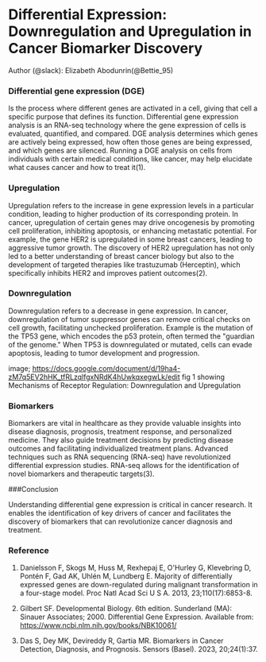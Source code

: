 # Differential Expression: Downregulation and Upregulation in Cancer Biomarker Discovery<a id="Differential Expression: Downregulation-and-Upregulation-in-Cancer-Biomarker-Discovery"></a>
Author (@slack): Elizabeth Abodunrin(@Bettie_95)

### Differential gene expression (DGE)

Is the process where different genes are activated in a cell, giving that cell a specific purpose that defines its function. Differential gene expression analysis is an RNA-seq technology where the gene expression of cells is evaluated, quantified, and compared. DGE analysis determines which genes are actively being expressed, how often those genes are being expressed, and which genes are silenced. Running a DGE analysis on cells from individuals with certain medical conditions, like cancer, may help elucidate what causes cancer and how to treat it(1).

### Upregulation 

Upregulation refers to the increase in gene expression levels  in a particular condition, leading to higher production of its corresponding protein. In cancer, upregulation of certain genes may drive oncogenesis by promoting cell proliferation, inhibiting apoptosis, or enhancing metastatic potential. For example, the gene HER2 is upregulated in some breast cancers, leading to aggressive tumor growth. The discovery of HER2 upregulation has not only led to a better understanding of breast cancer biology but also to the development of targeted therapies like trastuzumab (Herceptin), which specifically inhibits HER2 and improves patient outcomes(2). 

### Downregulation 

Downregulation refers to a decrease in gene expression. In cancer, downregulation of tumor suppressor genes can remove critical checks on cell growth, facilitating unchecked proliferation. Example is the mutation of the TP53 gene, which encodes the p53 protein, often termed the "guardian of the genome." When TP53 is downregulated or mutated, cells can evade apoptosis, leading to tumor development and progression.

image; https://docs.google.com/document/d/19ha4-zM7q5EV2hHK_tfRLzqlfgxNRdK4hUwkqxegwLk/edit  fig 1 showing Mechanisms of Receptor Regulation: Downregulation and Upregulation

### Biomarkers 

Biomarkers are vital in healthcare as they provide valuable insights into disease diagnosis, prognosis, treatment response, and personalized medicine. They also guide treatment decisions by predicting disease outcomes and facilitating individualized treatment plans. Advanced techniques such as RNA sequencing (RNA-seq) have revolutionized differential expression studies. RNA-seq allows for the identification of novel biomarkers and therapeutic targets(3).

###Conclusion

Understanding differential gene expression is critical in cancer research. It enables the identification of key drivers of cancer and facilitates the discovery of biomarkers that can revolutionize cancer diagnosis and treatment.
 


### Reference

1. Danielsson F, Skogs M, Huss M, Rexhepaj E, O'Hurley G, Klevebring D, Pontén F, Gad AK, Uhlén M, Lundberg E. Majority of differentially expressed genes are down-regulated during malignant transformation in a four-stage model. Proc Natl Acad Sci U S A. 2013, 23;110(17):6853-8.

2. Gilbert SF. Developmental Biology. 6th edition. Sunderland (MA): Sinauer Associates; 2000. Differential Gene Expression. Available from: https://www.ncbi.nlm.nih.gov/books/NBK10061/
   
3. Das S, Dey MK, Devireddy R, Gartia MR. Biomarkers in Cancer Detection, Diagnosis, and Prognosis. Sensors (Basel). 2023, 20;24(1):37. 

